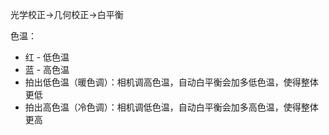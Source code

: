光学校正->几何校正->白平衡



色温：

- 红 - 低色温
- 蓝 - 高色温
- 拍出低色温（暖色调）：相机调高色温，自动白平衡会加多低色温，使得整体更低
- 拍出高色温（冷色调）：相机调低色温，自动白平衡会加多高色温，使得整体更高